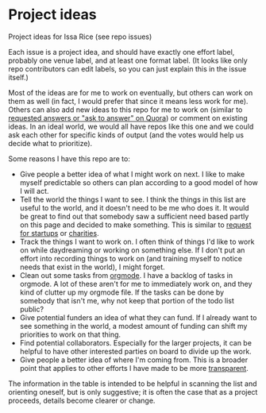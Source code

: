 # Project ideas

Project ideas for Issa Rice (see repo issues)

Each issue is a project idea, and should have exactly one effort label, probably one venue label, and at least one format label. (It looks like only repo contributors can edit labels, so you can just explain this in the issue itself.)

Most of the ideas are for me to work on eventually, but others can work on them as well (in fact, I would prefer that since it means less work for me). Others can also add new ideas to this repo for me to work on (similar to [requested answers or "ask to answer" on Quora](https://www.quora.com/What-is-Request-Answers-and-how-does-it-work/answers/11143418)) or comment on existing ideas. In an ideal world, we would all have repos like this one and we could ask each other for specific kinds of output (and the votes would help us decide what to prioritize).

Some reasons I have this repo are to:

* Give people a better idea of what I might work on next. I like to make myself
  predictable so others can plan according to a good model of how I will act.
* Tell the world the things I want to see. I think the things in this list are
  useful to the world, and it doesn't need to be me who does it. It would be
  great to find out that somebody saw a sufficient need based partly on this
  page and decided to make something. This is similar to [request for startups](https://www.ycombinator.com/rfs/ "“Requests for Startups”. Y Combinator. September 2016. Retrieved November 26, 2017.") or
  [charities](https://blog.givewell.org/2015/10/15/charities-wed-like-to-see/ "Elie Hassenfeld. “Charities we'd like to see”. GiveWell. March 1, 2017. Retrieved November 26, 2017.").
* Track the things I want to work on. I often think of things I'd like to work on while daydreaming
  or working on something else. If I don't put an effort into recording things
  to work on (and training myself to notice needs that exist in the world), I
  might forget.
* Clean out some tasks from [orgmode](https://issarice.com/emacs). I have a backlog of tasks in orgmode. A
  lot of these aren't for me to immediately work on, and they kind of clutter
  up my orgmode file. If the tasks can be done by somebody that isn't me, why not keep that portion of the todo list public?
* Give potential funders an idea of what they can fund. If I already want to
  see something in the world, a modest amount of funding can shift my
  priorities to work on that thing.
* Find potential collaborators. Especially for the larger projects, it can be
  helpful to have other interested parties on board to divide up the work.
* Give people a better idea of where I'm coming from. This is a broader point
  that applies to other efforts I have made to be more [transparent](individual-transparency).

The information in the table is intended
to be helpful in scanning the list and orienting oneself, but is only
suggestive; it is often the case that as a project proceeds, details become
clearer or change.
